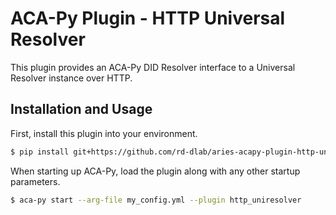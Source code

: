 ACA-Py Plugin - HTTP Universal Resolver
=======================================

This plugin provides an ACA-Py DID Resolver interface to a Universal
Resolver instance over HTTP.

## Installation and Usage

First, install this plugin into your environment.

```sh
$ pip install git+https://github.com/rd-dlab/aries-acapy-plugin-http-uniresolver.git
```

When starting up ACA-Py, load the plugin along with any other startup
parameters.

```sh
$ aca-py start --arg-file my_config.yml --plugin http_uniresolver
```
